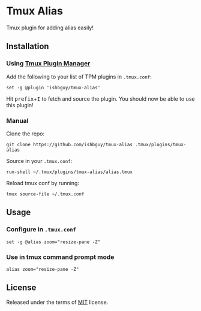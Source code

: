 # Tmux Alias

Tmux plugin for adding alias easily!

## Installation

### Using [Tmux Plugin Manager](https://github.com/tmux-plugins/tpm)

Add the following to your list of TPM plugins in `.tmux.conf`:

```
set -g @plugin 'ishbguy/tmux-alias'
```

Hit <kbd>prefix</kbd>+<kbd>I</kbd> to fetch and source the plugin. You should now be able to use this plugin!

### Manual

Clone the repo:

```
git clone https://github.com/ishbguy/tmux-alias .tmux/plugins/tmux-alias
```

Source in your `.tmux.conf`:

```
run-shell ~/.tmux/plugins/tmux-alias/alias.tmux
```

Reload tmux conf by running:

```
tmux source-file ~/.tmux.conf
```

## Usage

### Configure in `.tmux.conf`

```
set -g @alias zoom="resize-pane -Z"
```

### Use in tmux command prompt mode

```
alias zoom="resize-pane -Z"
```

## License

Released under the terms of [MIT](LICENSE) license.
